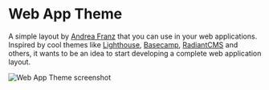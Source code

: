 Web App Theme
===

A simple layout by [Andrea Franz](http://gravityblast.com) that you can use in your web applications. 
Inspired by cool themes like [Lighthouse](http://lighthouseapp.com/), [Basecamp](http://basecamphq.com/), [RadiantCMS](http://radiantcms.org/) and others,
it wants to be an idea to start developing a complete web application layout.

![Web App Theme screenshot](http://gravityblast.com/wp-content/uploads/2009/01/web-app-theme-current.jpg)
